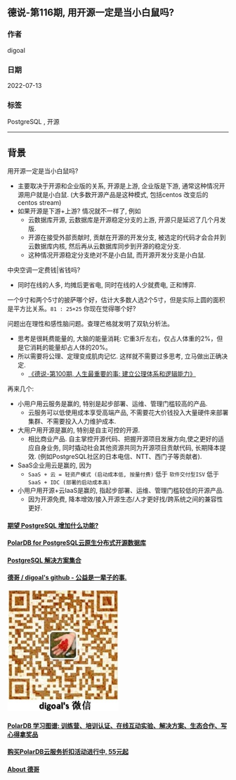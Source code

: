 ## 德说-第116期, 用开源一定是当小白鼠吗?      
    
### 作者    
digoal    
    
### 日期    
2022-07-13    
    
### 标签    
PostgreSQL , 开源    
    
----    
    
## 背景   
  
用开源一定是当小白鼠吗?   
  
- 主要取决于开源和企业版的关系, 开源是上游, 企业版是下游, 通常这种情况开源用户就是小白鼠. (大多数开源产品是这种模式, 包括centos 改变后的 centos stream)  
- 如果开源是下游+上游? 情况就不一样了, 例如  
    - 云数据库开源, 云数据库是开源稳定分支的上游, 开源只是延迟了几个月发版.   
    - 开源在接受外部贡献时, 贡献在开源的开发分支, 被选定的代码才会合并到云数据库内核, 然后再从云数据库同步到开源的稳定分支.   
    - 这种情况开源稳定分支绝对不是小白鼠, 而开源开发分支是小白鼠.  
  
中央空调一定费钱|省钱吗?   
- 同时在线的人多, 均摊后更省电, 同时在线的人少就费电, 正和博弈.   
  
一个9寸和两个5寸的披萨哪个好，估计大多数人选2个5寸，但是实际上圆的面积是平方比关系。`81 : 25+25` 你现在觉得哪个好?   
  
  
问题出在理性和感性脑问题。查理芒格就发明了双轨分析法。  
- 思考是很耗费能量的, 大脑的能量消耗: 它重3斤左右，仅占人体重的2%，但是它消耗的能量却占人体的20%。  
- 所以需要将公理、定理变成肌肉记忆. 这样就不需要过多思考, 立马做出正确决定.     
    - [《德说-第100期, 人生最重要的事: 建立公理体系和逻辑能力》](../202206/20220610_01.md)    
  
  
再来几个:   
  
- 小用户用云服务是赢的, 特别是起步部署、运维、管理门槛较高的产品.   
    - 云服务可以低使用成本享受高端产品, 不需要花大价钱投入大量硬件来部署集群、不需要投入人力维护成本.   
- 大用户用开源是赢的, 特别是自主可控的开源.   
    - 相比商业产品. 自主掌控开源代码、把握开源项目发展方向,使之更好的适应自身业务, 同时撬动社会其他资源共同为开源项目贡献代码, 长期降本提效. (例如PostgreSQL社区的日本电信、NTT、西门子等贡献者).    
- SaaS企业用云是赢的, 因为  
    - `SaaS + 云 = 轻资产模式 (启动成本低, 按量付费)`  低于  `软件交付型ISV`  低于 `SaaS + IDC (部署的启动成本高)`    
- 小用户用开源+云IaaS是赢的, 指起步部署、运维、管理门槛较低的开源产品.    
    - 因为开源免费, 降本增效/接入开源生态/人才更好找/跨系统之间的兼容性更好.   
  
  
#### [期望 PostgreSQL 增加什么功能?](https://github.com/digoal/blog/issues/76 "269ac3d1c492e938c0191101c7238216")
  
  
#### [PolarDB for PostgreSQL云原生分布式开源数据库](https://github.com/ApsaraDB/PolarDB-for-PostgreSQL "57258f76c37864c6e6d23383d05714ea")
  
  
#### [PostgreSQL 解决方案集合](https://yq.aliyun.com/topic/118 "40cff096e9ed7122c512b35d8561d9c8")
  
  
#### [德哥 / digoal's github - 公益是一辈子的事.](https://github.com/digoal/blog/blob/master/README.md "22709685feb7cab07d30f30387f0a9ae")
  
  
![digoal's wechat](../pic/digoal_weixin.jpg "f7ad92eeba24523fd47a6e1a0e691b59")
  
  
#### [PolarDB 学习图谱: 训练营、培训认证、在线互动实验、解决方案、生态合作、写心得拿奖品](https://www.aliyun.com/database/openpolardb/activity "8642f60e04ed0c814bf9cb9677976bd4")
  
  
#### [购买PolarDB云服务折扣活动进行中, 55元起](https://www.aliyun.com/activity/new/polardb-yunparter?userCode=bsb3t4al "e0495c413bedacabb75ff1e880be465a")
  
  
#### [About 德哥](https://github.com/digoal/blog/blob/master/me/readme.md "a37735981e7704886ffd590565582dd0")
  
